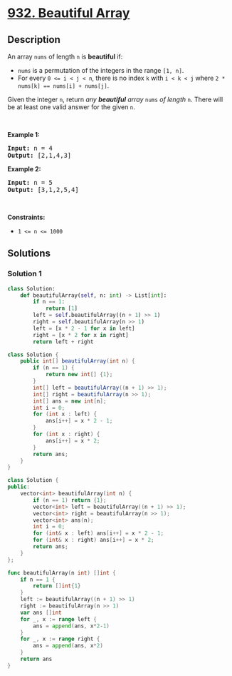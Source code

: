 # [932. Beautiful Array](https://leetcode.com/problems/beautiful-array)


## Description

<p>An array <code>nums</code> of length <code>n</code> is <strong>beautiful</strong> if:</p>

<ul>
	<li><code>nums</code> is a permutation of the integers in the range <code>[1, n]</code>.</li>
	<li>For every <code>0 &lt;= i &lt; j &lt; n</code>, there is no index <code>k</code> with <code>i &lt; k &lt; j</code> where <code>2 * nums[k] == nums[i] + nums[j]</code>.</li>
</ul>

<p>Given the integer <code>n</code>, return <em>any <strong>beautiful</strong> array </em><code>nums</code><em> of length </em><code>n</code>. There will be at least one valid answer for the given <code>n</code>.</p>

<p>&nbsp;</p>
<p><strong class="example">Example 1:</strong></p>
<pre><strong>Input:</strong> n = 4
<strong>Output:</strong> [2,1,4,3]
</pre><p><strong class="example">Example 2:</strong></p>
<pre><strong>Input:</strong> n = 5
<strong>Output:</strong> [3,1,2,5,4]
</pre>
<p>&nbsp;</p>
<p><strong>Constraints:</strong></p>

<ul>
	<li><code>1 &lt;= n &lt;= 1000</code></li>
</ul>

## Solutions

### Solution 1

<!-- tabs:start -->

```python
class Solution:
    def beautifulArray(self, n: int) -> List[int]:
        if n == 1:
            return [1]
        left = self.beautifulArray((n + 1) >> 1)
        right = self.beautifulArray(n >> 1)
        left = [x * 2 - 1 for x in left]
        right = [x * 2 for x in right]
        return left + right
```

```java
class Solution {
    public int[] beautifulArray(int n) {
        if (n == 1) {
            return new int[] {1};
        }
        int[] left = beautifulArray((n + 1) >> 1);
        int[] right = beautifulArray(n >> 1);
        int[] ans = new int[n];
        int i = 0;
        for (int x : left) {
            ans[i++] = x * 2 - 1;
        }
        for (int x : right) {
            ans[i++] = x * 2;
        }
        return ans;
    }
}
```

```cpp
class Solution {
public:
    vector<int> beautifulArray(int n) {
        if (n == 1) return {1};
        vector<int> left = beautifulArray((n + 1) >> 1);
        vector<int> right = beautifulArray(n >> 1);
        vector<int> ans(n);
        int i = 0;
        for (int& x : left) ans[i++] = x * 2 - 1;
        for (int& x : right) ans[i++] = x * 2;
        return ans;
    }
};
```

```go
func beautifulArray(n int) []int {
	if n == 1 {
		return []int{1}
	}
	left := beautifulArray((n + 1) >> 1)
	right := beautifulArray(n >> 1)
	var ans []int
	for _, x := range left {
		ans = append(ans, x*2-1)
	}
	for _, x := range right {
		ans = append(ans, x*2)
	}
	return ans
}
```

<!-- tabs:end -->

<!-- end -->
